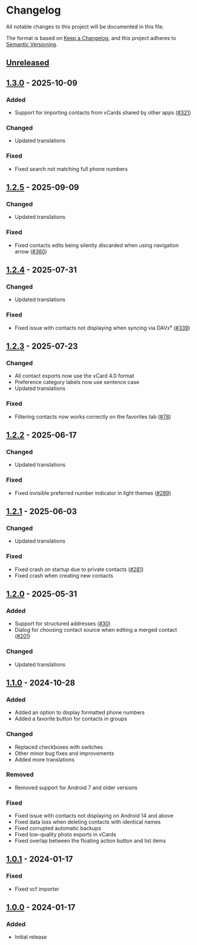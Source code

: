 # Changelog
All notable changes to this project will be documented in this file.

The format is based on [Keep a Changelog](https://keepachangelog.com/en/1.1.0/),
and this project adheres to [Semantic Versioning](https://semver.org/spec/v2.0.0.html).

## [Unreleased]

## [1.3.0] - 2025-10-09
### Added
- Support for importing contacts from vCards shared by other apps ([#321])

### Changed
- Updated translations

### Fixed
- Fixed search not matching full phone numbers

## [1.2.5] - 2025-09-09
### Changed
- Updated translations

### Fixed
- Fixed contacts edits being silently discarded when using navigation arrow ([#360])

## [1.2.4] - 2025-07-31
### Changed
- Updated translations

### Fixed
- Fixed issue with contacts not displaying when syncing via DAVx⁵ ([#339])

## [1.2.3] - 2025-07-23
### Changed
- All contact exports now use the vCard 4.0 format
- Preference category labels now use sentence case
- Updated translations

### Fixed
- Filtering contacts now works correctly on the favorites tab ([#78])

## [1.2.2] - 2025-06-17
### Changed
- Updated translations

### Fixed
- Fixed invisible preferred number indicator in light themes ([#289])

## [1.2.1] - 2025-06-03
### Changed
- Updated translations

### Fixed
- Fixed crash on startup due to private contacts ([#281])
- Fixed crash when creating new contacts

## [1.2.0] - 2025-05-31
### Added
- Support for structured addresses ([#30])
- Dialog for choosing contact source when editing a merged contact ([#201])

### Changed
- Updated translations

## [1.1.0] - 2024-10-28
### Added
- Added an option to display formatted phone numbers
- Added a favorite button for contacts in groups

### Changed
- Replaced checkboxes with switches
- Other minor bug fixes and improvements
- Added more translations

### Removed
- Removed support for Android 7 and older versions

### Fixed
- Fixed issue with contacts not displaying on Android 14 and above
- Fixed data loss when deleting contacts with identical names
- Fixed corrupted automatic backups
- Fixed low-quality photo exports in vCards
- Fixed overlap between the floating action button and list items

## [1.0.1] - 2024-01-17
### Fixed
- Fixed vcf importer

## [1.0.0] - 2024-01-17
### Added
- Initial release

[#30]: https://github.com/FossifyOrg/Contacts/issues/30
[#78]: https://github.com/FossifyOrg/Contacts/issues/78
[#201]: https://github.com/FossifyOrg/Contacts/issues/201
[#281]: https://github.com/FossifyOrg/Contacts/issues/281
[#289]: https://github.com/FossifyOrg/Contacts/issues/289
[#321]: https://github.com/FossifyOrg/Contacts/issues/321
[#339]: https://github.com/FossifyOrg/Contacts/issues/339
[#360]: https://github.com/FossifyOrg/Contacts/issues/360

[Unreleased]: https://github.com/FossifyOrg/Contacts/compare/1.3.0...HEAD
[1.3.0]: https://github.com/FossifyOrg/Contacts/compare/1.2.5...1.3.0
[1.2.5]: https://github.com/FossifyOrg/Contacts/compare/1.2.4...1.2.5
[1.2.4]: https://github.com/FossifyOrg/Contacts/compare/1.2.3...1.2.4
[1.2.3]: https://github.com/FossifyOrg/Contacts/compare/1.2.2...1.2.3
[1.2.2]: https://github.com/FossifyOrg/Contacts/compare/1.2.1...1.2.2
[1.2.1]: https://github.com/FossifyOrg/Contacts/compare/1.2.0...1.2.1
[1.2.0]: https://github.com/FossifyOrg/Contacts/compare/1.1.0...1.2.0
[1.1.0]: https://github.com/FossifyOrg/Contacts/compare/1.0.1...1.1.0
[1.0.1]: https://github.com/FossifyOrg/Contacts/compare/1.0.0...1.0.1
[1.0.0]: https://github.com/FossifyOrg/Contacts/releases/tag/1.0.0
